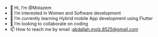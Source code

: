 - 👋 Hi, I’m @Molazem
- 👀 I’m interested in Women and Software development 
- 🌱 I’m currently learning Hybrid mobile App development using Flutter 
- 💞️ I’m looking to collaborate on coding
- 📫 How to reach me by email :abdallah.molz.8525@gmail.com

<!---
Molazem/Molazem is a ✨ special ✨ repository because its `README.md` (this file) appears on your GitHub profile.
You can click the Preview link to take a look at your changes.
--->
